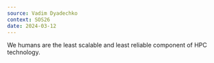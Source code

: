 ```yaml
---
source: Vadim Dyadechko
context: SOS26
date: 2024-03-12
---
```

We humans are the least scalable and least reliable component of HPC technology.